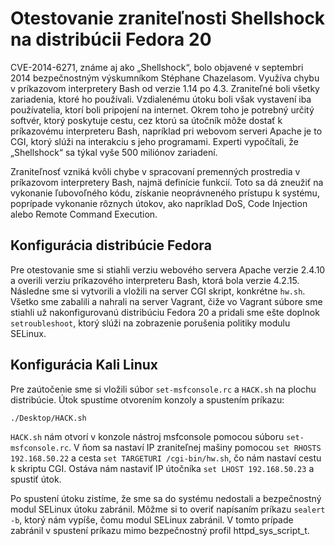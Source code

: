 # Otestovanie zraniteľnosti Shellshock na distribúcii Fedora 20

CVE-2014-6271, známe aj ako „Shellshock“, bolo objavené v septembri 2014 bezpečnostným výskumníkom Stéphane Chazelasom.
Využíva chybu v príkazovom interpretery Bash od verzie 1.14 po 4.3. Zraniteľné boli všetky zariadenia,
ktoré ho používali. Vzdialenému útoku boli však vystavení iba používatelia, ktorí boli pripojení na internet. Okrem
toho je potrebný určitý softvér, ktorý poskytuje cestu, cez ktorú sa útočník môže dostať k príkazovému interpreteru
Bash, napríklad pri webovom serveri Apache je to CGI, ktorý slúži na interakciu s jeho programami. Experti
vypočítali, že „Shellshock“ sa týkal vyše 500 miliónov zariadení.

Zraniteľnosť vzniká kvôli chybe v spracovaní premenných prostredia v príkazovom interpretery Bash, najmä definície
funkcií. Toto sa dá zneužiť na vykonanie ľubovoľného kódu, získanie neoprávneného prístupu k systému, poprípade
vykonanie rôznych útokov, ako napríklad DoS, Code Injection alebo Remote Command Execution.

## Konfigurácia distribúcie Fedora

Pre otestovanie sme si stiahli verziu webového servera Apache verzie 2.4.10 a overili verziu príkazového interpreteru
Bash, ktorá bola verzie 4.2.15. Následne sme si vytvorili a vložili na server CGI skript, konkrétne `hw.sh`. Všetko
sme zabalili a nahrali na server Vagrant, čiže vo Vagrant súbore sme stiahli už nakonfigurovanú distribúciu Fedora 20
a pridali sme ešte doplnok `setroubleshoot`, ktorý slúži na zobrazenie porušenia politiky modulu SELinux. 

## Konfigurácia Kali Linux

Pre zaútočenie sme si vložili súbor `set-msfconsole.rc` a `HACK.sh` na plochu distribúcie. Útok spustíme otvorením konzoly a spustením príkazu:

```shell
./Desktop/HACK.sh
```

`HACK.sh` nám otvorí v konzole nástroj msfconsole pomocou súboru `set-msfconsole.rc`. V ňom sa nastaví IP zraniteľnej mašiny pomocou
`set RHOSTS 192.168.50.22` a cesta `set TARGETURI /cgi-bin/hw.sh`, čo nám nastaví cestu k skriptu CGI.
Ostáva nám nastaviť IP útočníka `set LHOST 192.168.50.23` a spustiť útok.

Po spustení útoku zistíme, že sme sa do systému nedostali a bezpečnostný modul SELinux útoku zabránil. Môžme si to overiť
napísaním príkazu `sealert -b`, ktorý nám vypíše, čomu modul SELinux zabránil. V tomto prípade zabránil v spustení príkazu 
mimo bezpečnostný profil httpd_sys_script_t. 
